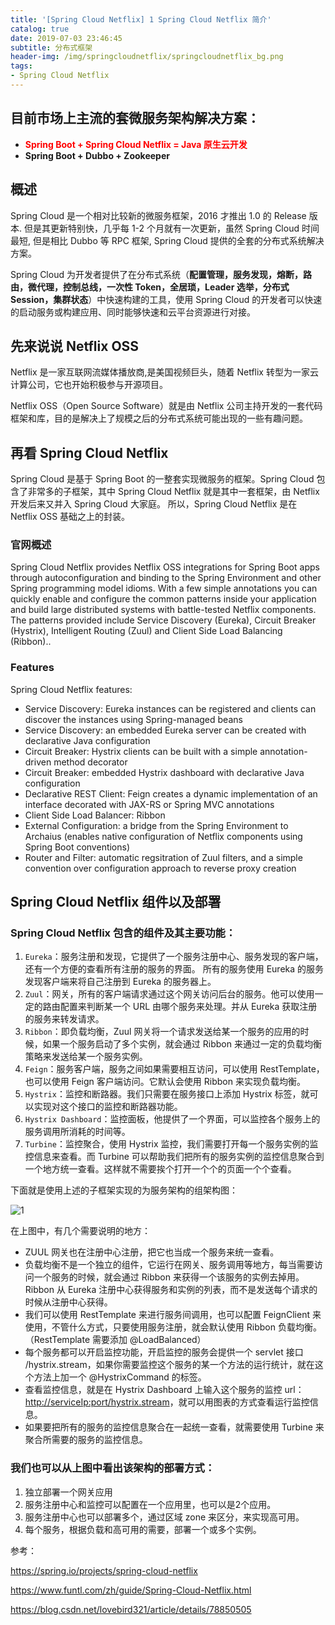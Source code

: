 ```yaml
---
title: '[Spring Cloud Netflix] 1 Spring Cloud Netflix 简介'
catalog: true
date: 2019-07-03 23:46:45
subtitle: 分布式框架
header-img: /img/springcloudnetflix/springcloudnetflix_bg.png
tags:
- Spring Cloud Netflix
---
```


## 目前市场上主流的套微服务架构解决方案：

- <font color=red>**Spring Boot + Spring Cloud Netflix = Java 原生云开发**</font>
- **Spring Boot + Dubbo + Zookeeper**

## 概述

  Spring Cloud 是一个相对比较新的微服务框架，2016 才推出 1.0 的 Release 版本. 但是其更新特别快，几乎每 1-2 个月就有一次更新，虽然 Spring Cloud 时间最短, 但是相比 Dubbo 等 RPC 框架, Spring Cloud 提供的全套的分布式系统解决方案。

  Spring Cloud 为开发者提供了在分布式系统（**配置管理，服务发现，熔断，路由，微代理，控制总线，一次性 Token，全居琐，Leader 选举，分布式 Session，集群状态**）中快速构建的工具，使用 Spring Cloud 的开发者可以快速的启动服务或构建应用、同时能够快速和云平台资源进行对接。

## 先来说说 Netflix OSS

  Netflix 是一家互联网流媒体播放商,是美国视频巨头，随着 Netflix 转型为一家云计算公司，它也开始积极参与开源项目。

  Netflix OSS（Open Source Software）就是由 Netflix 公司主持开发的一套代码框架和库，目的是解决上了规模之后的分布式系统可能出现的一些有趣问题。

## 再看 Spring Cloud Netflix 

  Spring Cloud 是基于 Spring Boot 的一整套实现微服务的框架。Spring Cloud 包含了非常多的子框架，其中 Spring Cloud Netflix 就是其中一套框架，由 Netflix 开发后来又并入 Spring Cloud 大家庭。
  所以，Spring Cloud Netflix 是在 Netflix OSS 基础之上的封装。

### 官网概述

  Spring Cloud Netflix provides Netflix OSS integrations for Spring Boot apps through autoconfiguration and binding to the Spring Environment and other Spring programming model idioms. With a few simple annotations you can quickly enable and configure the common patterns inside your application and build large distributed systems with battle-tested Netflix components. The patterns provided include Service Discovery (Eureka), Circuit Breaker (Hystrix), Intelligent Routing (Zuul) and Client Side Load Balancing (Ribbon)..

### Features

Spring Cloud Netflix features:

- Service Discovery: Eureka instances can be registered and clients can discover the instances using Spring-managed beans
- Service Discovery: an embedded Eureka server can be created with declarative Java configuration
- Circuit Breaker: Hystrix clients can be built with a simple annotation-driven method decorator
- Circuit Breaker: embedded Hystrix dashboard with declarative Java configuration
- Declarative REST Client: Feign creates a dynamic implementation of an interface decorated with JAX-RS or Spring MVC annotations
- Client Side Load Balancer: Ribbon
- External Configuration: a bridge from the Spring Environment to Archaius (enables native configuration of Netflix components using Spring Boot conventions)
- Router and Filter: automatic regsitration of Zuul filters, and a simple convention over configuration approach to reverse proxy creation

## Spring Cloud Netflix 组件以及部署

### Spring Cloud Netflix 包含的组件及其主要功能：

1. `Eureka`：服务注册和发现，它提供了一个服务注册中心、服务发现的客户端，还有一个方便的查看所有注册的服务的界面。 所有的服务使用 Eureka 的服务发现客户端来将自己注册到 Eureka 的服务器上。
2. `Zuul`：网关，所有的客户端请求通过这个网关访问后台的服务。他可以使用一定的路由配置来判断某一个 URL 由哪个服务来处理。并从 Eureka 获取注册的服务来转发请求。
3. `Ribbon`：即负载均衡，Zuul 网关将一个请求发送给某一个服务的应用的时候，如果一个服务启动了多个实例，就会通过 Ribbon 来通过一定的负载均衡策略来发送给某一个服务实例。
4. `Feign`：服务客户端，服务之间如果需要相互访问，可以使用 RestTemplate，也可以使用 Feign 客户端访问。它默认会使用 Ribbon 来实现负载均衡。
5. `Hystrix`：监控和断路器。我们只需要在服务接口上添加 Hystrix 标签，就可以实现对这个接口的监控和断路器功能。
6. `Hystrix Dashboard`：监控面板，他提供了一个界面，可以监控各个服务上的服务调用所消耗的时间等。
7. `Turbine`：监控聚合，使用 Hystrix 监控，我们需要打开每一个服务实例的监控信息来查看。而 Turbine 可以帮助我们把所有的服务实例的监控信息聚合到一个地方统一查看。这样就不需要挨个打开一个个的页面一个个查看。

下面就是使用上述的子框架实现的为服务架构的组架构图： 

![1](1.jpg)

在上图中，有几个需要说明的地方：

- ZUUL 网关也在注册中心注册，把它也当成一个服务来统一查看。
- 负载均衡不是一个独立的组件，它运行在网关、服务调用等地方，每当需要访问一个服务的时候，就会通过 Ribbon 来获得一个该服务的实例去掉用。Ribbon 从 Eureka 注册中心获得服务和实例的列表，而不是发送每个请求的时候从注册中心获得。
- 我们可以使用 RestTemplate 来进行服务间调用，也可以配置 FeignClient 来使用，不管什么方式，只要使用服务注册，就会默认使用 Ribbon 负载均衡。（RestTemplate 需要添加 @LoadBalanced）
- 每个服务都可以开启监控功能，开启监控的服务会提供一个 servlet 接口 /hystrix.stream，如果你需要监控这个服务的某一个方法的运行统计，就在这个方法上加一个 @HystrixCommand 的标签。
- 查看监控信息，就是在 Hystrix Dashboard 上输入这个服务的监控 url：[http://serviceIp:port/hystrix.stream](http://serviceip:port/hystrix.stream)，就可以用图表的方式查看运行监控信息。
- 如果要把所有的服务的监控信息聚合在一起统一查看，就需要使用 Turbine 来聚合所需要的服务的监控信息。

### 我们也可以从上图中看出该架构的部署方式：

1. 独立部署一个网关应用
2. 服务注册中心和监控可以配置在一个应用里，也可以是2个应用。
3. 服务注册中心也可以部署多个，通过区域 zone 来区分，来实现高可用。
4. 每个服务，根据负载和高可用的需要，部署一个或多个实例。

参考：

https://spring.io/projects/spring-cloud-netflix

https://www.funtl.com/zh/guide/Spring-Cloud-Netflix.html

https://blog.csdn.net/lovebird321/article/details/78850505

